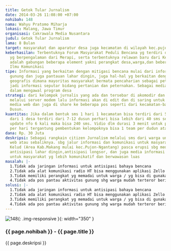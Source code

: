 ```yaml
---
title: Getok Tular Jurnalism
date: 2014-03-26 11:08:00 +07:00
nohibah: 148
nama: Wahyu Pratomo Miharja
lokasi: Malang, Jawa Timur
organisasi: Cakrawala Media Nusantara
judul: Getok Tular Jurnalism
lama: 8 Bulan
target: masyarakat dan aparatur desa juga kecamatan di wilayah kec.pujon-Ngantang
keberhasilan: Terbentuknya Forum Masyarakat Peduli Bencana yg terdiri dari Relawan
  yg berpengalaman dari Merapi, serta terbentuknya relawan baru dari Kelud yg anggotanya
  adalah gabungan beberapa element yakni perangkat desa,warga,dan beberapa SDM lulusan
  Ilmu Komunikasi
tipe: Informasi yang berkaitan dengan mitigasi bencana mulai dari informasi cuaca,aktivitas
  gunung dan juga pantauan lahar dingin, juga hal-hal yg berkaitan dengan kondisi
  geografis dimana mayoritas masyarakat bermata pencaharian sebagai petani dan peternak
  jadi informasi seputar bidang pertanian dan peternakan. Sebagai media yang berperan
  dalam mengawal program desa
strategi: dari kelompok jurnalis yang ada dan tersebar di akomodir dan di tampung
  melalui server modem lalu informasi akan di edit dan di saring untuk di share di
  media web dan juga di share ke beberapa pos seperti dari kecamatan-balai desa-Balai
  Dusun.
kuantitas: Jika dalam bentuk sms 1 hari 1 kecamatan bisa terdiri dari 5-7 desa 7 -
  dari 1 desa terdiri dari 7-12 dusun perhari bisa lebih dari 40 sms sekali info jika
  update nfo 6 kali maka bisa 240 sms. Vidio dlm durasi 3 menit untuk prodiktivitas
  per hari tergantung pembentukan kelompoknya bisa 1 team per dudun atau per desa
dana: Rp. 30 Juta
deskripsi: Sebagai rangkain citizen Jurnalism melalui sms dari warga untuk naik melalui
  web atau sebaliknya. sbg jalur informasi dan komunikasi untuk masyarakat di lereng
  Kelud (Area Kab.Makang mulai kec.Pujon-Ngantang) pasca erupsi sbg media informasi
  antisipasi lahar dingin,antisipasi longsor, dan juga media informasi Agro dan Ternak.
  untuk masyarakat yg lebih komunikatif dan berwawasan luas
masalah: |-
  1.Tidak ada jaringan informasi untuk antisipasi bahaya bencana
  2.Tidak ada alat komunikasi radio HT bisa menggunakan aplikasi Zello namun jaringan susah dan tidak smua warga menggunakan HP berbasis android
  3.Tidak memiliki perangkat yg memadai untuk warga / yg bisa di gunakan sbg sarana kepentingan public
  4.Tidak ada pos pantau aktivitas gunung shg warga mudah terteror berita-berita yg meresahkan krn tdk adanya pusat informasi dan komunikasi yg jelas.
solusi: |-
  1.Tidak ada jaringan informasi untuk antisipasi bahaya bencana
  2.Tidak ada alat komunikasi radio HT bisa menggunakan aplikasi Zello namun jaringan susah dan tidak smua warga menggunakan HP berbasis android
  3.Tidak memiliki perangkat yg memadai untuk warga / yg bisa di gunakan sbg sarana kepentingan public
  4.Tidak ada pos pantau aktivitas gunung shg warga mudah terteror berita-berita yg meresahkan krn tdk adanya pusat informasi dan komunikasi yg jelas.
---
```


![148](/static/img/hibahcms/148.png){: .img-responsive }{: width="350" }

### {{ page.nohibah }} - {{ page.title }}

{{ page.deskripsi }}
